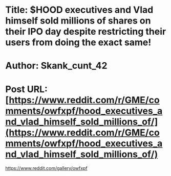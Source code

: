# Title: $HOOD executives and Vlad himself sold millions of shares on their IPO day despite restricting their users from doing the exact same!
# Author: Skank_cunt_42
# Post URL: [https://www.reddit.com/r/GME/comments/owfxpf/hood_executives_and_vlad_himself_sold_millions_of/](https://www.reddit.com/r/GME/comments/owfxpf/hood_executives_and_vlad_himself_sold_millions_of/)


https://www.reddit.com/gallery/owfxpf